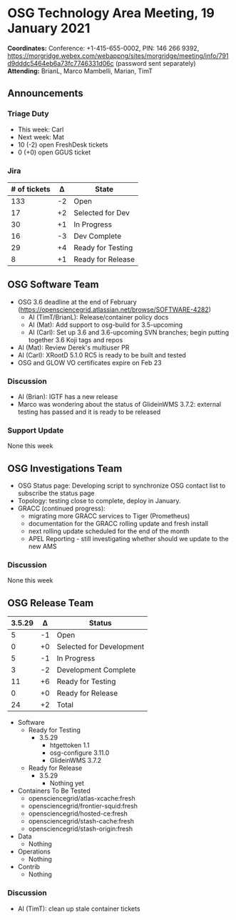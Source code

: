 # OSG Technology Area Meeting, 19 January 2021

**Coordinates:** Conference: +1-415-655-0002, PIN: 146 266 9392, <https://morgridge.webex.com/webappng/sites/morgridge/meeting/info/791d9dddc5464eb6a73fc7746331d06c> (password sent separately)  
**Attending:** BrianL, Marco Mambelli, Marian, TimT


## Announcements


### Triage Duty

-   This week: Carl
-   Next week: Mat
-   10 (-2) open FreshDesk tickets
-   0 (+0) open GGUS ticket


### Jira

| # of tickets | &Delta; | State             |
|------------ |------- |----------------- |
| 133          | -2      | Open              |
| 17           | +2      | Selected for Dev  |
| 30           | +1      | In Progress       |
| 16           | -3      | Dev Complete      |
| 29           | +4      | Ready for Testing |
| 8            | +1      | Ready for Release |


## OSG Software Team

-   OSG 3.6 deadline at the end of February (<https://opensciencegrid.atlassian.net/browse/SOFTWARE-4282>)  
    -   AI (TimT/BrianL): Release/container policy docs
    -   AI (Mat): Add support to osg-build for 3.5-upcoming
    -   AI (Carl): Set up 3.6 and 3.6-upcoming SVN branches; begin putting together 3.6 Koji tags and repos
-   AI (Mat): Review Derek's multiuser PR
-   AI (Carl): XRootD 5.1.0 RC5 is ready to be built and tested
-   OSG and GLOW VO certificates expire on Feb 23


### Discussion

-   AI (Brian): IGTF has a new release
-   Marco was wondering about the status of GlideinWMS 3.7.2: external testing has passed and it is ready to be released


### Support Update

None this week


## OSG Investigations Team

-   OSG Status page: Developing script to synchronize OSG contact list to subscribe the status page
-   Topology: testing close to complete, deploy in January.
-   GRACC (continued progress):  
    -   migrating more GRACC services to Tiger (Prometheus)
    -   documentation for the GRACC rolling update and fresh install
    -   next rolling update scheduled for the end of the month
    -   APEL Reporting - still investigating whether should we update to the new AMS


### Discussion

None this week  


## OSG Release Team

| 3.5.29 | &Delta; | Status                   |
| ------ | ------- | ------------------------ |
| 5      | -1      | Open                     |
| 0      | +0      | Selected for Development |
| 5      | -1      | In Progress              |
| 3      | -2      | Development Complete     |
| 11     | +6      | Ready for Testing        |
| 0      | +0      | Ready for Release        |
| 24     | +2      | Total                    |

-   Software  
    -   Ready for Testing  
        -   3.5.29  
            -   htgettoken 1.1
            -   osg-configure 3.11.0
            -   GlideinWMS 3.7.2
    -   Ready for Release  
        -   3.5.29  
            -   Nothing yet
-   Containers To Be Tested  
    -   opensciencegrid/atlas-xcache:fresh
    -   opensciencegrid/frontier-squid:fresh
    -   opensciencegrid/hosted-ce:fresh
    -   opensciencegrid/stash-cache:fresh
    -   opensciencegrid/stash-origin:fresh
-   Data  
    -   Nothing
-   Operations  
    -   Nothing
-   Contrib  
    -   Nothing


### Discussion

-   AI (TimT): clean up stale container tickets
